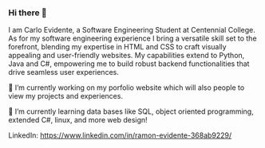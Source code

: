 ### Hi there 👋
I am Carlo Evidente, a Software Engineering Student at Centennial College. As for my software engineering experience I bring a versatile skill set to the forefront, blending my expertise in HTML and CSS to craft visually appealing and user-friendly websites. My capabilities extend to Python, Java and C#, empowering me to build robust backend functionalities that drive seamless user experiences.


🔭 I’m currently working on my porfolio website which will also people to view my projects and experiences. 



🌱 I’m currently learning data bases like SQL, object oriented programming, extended C#, linux, and more web design!

LinkedIn: https://www.linkedin.com/in/ramon-evidente-368ab9229/




